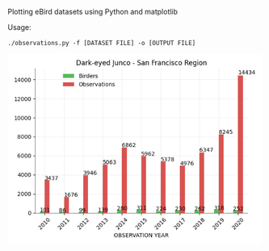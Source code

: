 Plotting eBird datasets using Python and matplotlib 

Usage:
```
./observations.py -f [DATASET FILE] -o [OUTPUT FILE] 
```

![](dark_eyed_junco.png)
